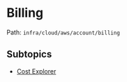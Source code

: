 # Billing

Path: `infra/cloud/aws/account/billing`

## Subtopics
- [Cost Explorer](./cost_explorer/README.md)

